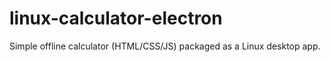 # linux-calculator-electron
Simple offline calculator (HTML/CSS/JS) packaged as a Linux desktop app.
